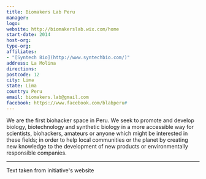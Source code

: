 ```yaml
---
title: Biomakers Lab Peru
manager: 
logo: 
website: http://biomakerslab.wix.com/home
start-date: 2014
host-org: 
type-org: 
affiliates:
- "[Syntech Bio](http://www.syntechbio.com/)"
address: La Molina
directions: 
postcode: 12
city: Lima
state: Lima
country: Peru
email: biomakers.lab@gmail.com
facebook: https://www.facebook.com/blabperu#
---
```


We are the first biohacker space in Peru. We seek to promote and develop biology, biotechnology and synthetic biology in a more accessible way for scientists, biohackers, amateurs or anyone which might be interested in these fields; in order to help local communities or the planet by creating new knowledge to the development of new products or environmentally responsible companies.​


---
Text taken from initiative's website
